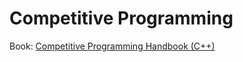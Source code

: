 # Competitive Programming  

Book: [Competitive Programming Handbook (C++)](https://cses.fi/book/index.php)  
